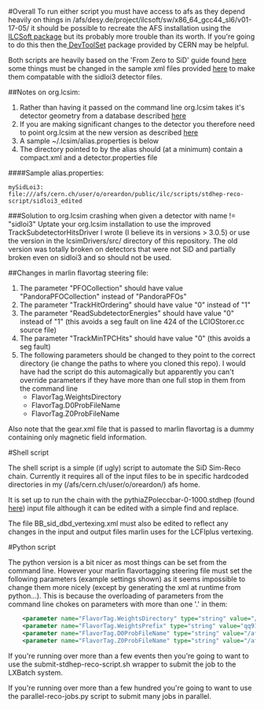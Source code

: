 #Overall
To run either script you must have access to afs as they depend heavily on things in /afs/desy.de/project/ilcsoft/sw/x86_64_gcc44_sl6/v01-17-05/ it should be possible to recreate the AFS installation using the [ILCSoft package](http://ilcsoft.desy.de/portal/) but its probably more trouble than its worth. If you're going to do this then the[ DevToolSet](http://linux.web.cern.ch/linux/devtoolset/) package provided by CERN may be helpful.

Both scripts are heavily based on the 'From Zero to SiD' guide found [here](https://confluence.slac.stanford.edu/display/~stanitz/From+Zero+to+SiD+-+Running+Sim+Reco) some things  must be changed in the sample xml files provided [here](https://svnsrv.desy.de/viewvc/marlinreco/ILDConfig/trunk/LCFIPlusConfig/steer/) to make them compatable with the sidloi3 detector files. 

##Notes on org.lcsim:
1. Rather than having it passed on the command line org.lcsim takes it's detector geometry from a database described [here](https://confluence.slac.stanford.edu/display/ilc/Conditions+Database+Overview)
2. If you are making significant changes to the detector you therefore need to point org.lcsim at the new version as described [here](https://confluence.slac.stanford.edu/display/ilc/Creating+a+New+Detector+Description)
3. A sample ~/.lcsim/alias.properties is below
4. The directory pointed to by the alias should (at a minimum) contain a compact.xml and a detector.properties file

####Sample alias.properties:
```
mySidLoi3: file:///afs/cern.ch/user/o/oreardon/public/ilc/scripts/stdhep-reco-script/sidloi3_edited

```

###Solution to org.lcsim crashing when given a detector with name != "sidloi3"
Uptate your org.lcsim installation to use the improved TrackSubdetectorHitsDriver I wrote (I believe its in versions > 3.0.5) or use the version in the lcsimDrivers/src/ directory of this repository. The old version was totally broken on detectors that were not SiD and partially broken even on sidloi3 and so should not be used.

##Changes in marlin flavortag steering file:
1. The parameter "PFOCollection" should have value "PandoraPFOCollection" instead of "PandoraPFOs"
2. The parameter "TrackHitOrdering" should have value "0" instead of "1"
3. The parameter "ReadSubdetectorEnergies" should have value "0" instead of "1" (this avoids a seg fault on line 424 of the LCIOStorer.cc source file)
4. The parameter "TrackMinTPCHits" should have value "0" (this avoids a seg fault)
5. The following parameters should be changed to they point to the correct directory (ie change the paths to where you cloned this repo). I would have had the script do this automagically but apparently you can't override parameters if they have more than one full stop in them from the command line
   * FlavorTag.WeightsDirectory
   * FlavorTag.D0ProbFileName
   * FlavorTag.Z0ProbFileName
    

Also note that the gear.xml file that is passed to marlin flavortag is a dummy containing only magnetic field information.

#Shell script

The shell script is a simple (if ugly) script to automate the SiD Sim-Reco chain. Currently it requires all of the input files to be in specific hardcoded directories in my (/afs/cern.ch/user/o/oreardon/) afs home.

It is set up to run the chain with the pythiaZPoleccbar-0-1000.stdhep (found [here](ftp://ftp-lcd.slac.stanford.edu/lcd/ILC/ZPole/stdhep/pythia/)) input file although it can be edited with a simple find and replace.

The file BB_sid_dbd_vertexing.xml must also be edited to reflect any changes in the input and output files marlin uses for the LCFIplus vertexing.

#Python script

The python version is a bit nicer as most things can be set from the command line. However your marlin flavortagging steering file must set the following parameters (example settings shown) as it seems impossible to change them more nicely  (except by generating the xml at runtime from python...). This is because the overloading of parameters from the command line chokes on parameters with more than one '.' in them:


```xml
	<parameter name="FlavorTag.WeightsDirectory" type="string" value="/afs/cern.ch/user/o/oreardon/public/ilc/data/weightFiles/qq91" />
	<parameter name="FlavorTag.WeightsPrefix" type="string" value="qq91_v02_p01" />
	<parameter name="FlavorTag.D0ProbFileName" type="string" value="/afs/cern.ch/user/o/oreardon/public/ilc/data/vtxprobFiles/d0prob_zpole.root"/>
	<parameter name="FlavorTag.Z0ProbFileName" type="string" value="/afs/cern.ch/user/o/oreardon/public/ilc/data/vtxprobFiles/z0prob_zpole.root"/>
```

If you're running over more than a few events then you're going to want to use the submit-stdhep-reco-script.sh wrapper to submit the job to the LXBatch system.

If you're running over more than a few hundred you're going to want to use the parallel-reco-jobs.py script to submit many jobs in parallel.
